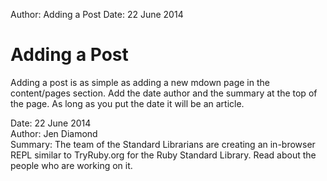 Author: Adding a Post
Date: 22 June 2014

# Adding a Post

Adding a post is as simple as adding a new mdown page in the content/pages section.
Add the date author and the summary at the top of the page. As long as you put the date it will be an article.

Date: 22 June 2014  
Author: Jen Diamond  
Summary: The team of the Standard Librarians are creating an in-browser REPL similar to TryRuby.org for the Ruby Standard Library. Read about the people who are working on it.
